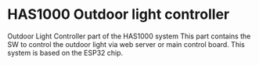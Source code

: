 # HAS1000 Outdoor light controller

Outdoor Light Controller part of the HAS1000 system
This part contains the SW to control the outdoor light via web server or main control board.
This system is based on the ESP32 chip.
